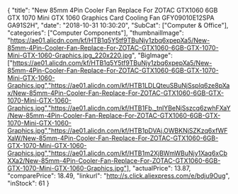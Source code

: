 {
	"title": "New 85mm 4Pin Cooler Fan Replace For ZOTAC GTX1060 6GB GTX 1070 Mini GTX 1060 Graphics Card Cooling Fan GFY09010E12SPA GA91S2H",
	"date": "2018-10-31 10:30:20",
	"SubCat": ["Computer & Office"],
	"categories": ["Computer Components"],
	"thumbnailImage": "https://ae01.alicdn.com/kf/HTB1q5Y5tf9TBuNjy1zbq6xpepXa5/New-85mm-4Pin-Cooler-Fan-Replace-For-ZOTAC-GTX1060-6GB-GTX-1070-Mini-GTX-1060-Graphics.jpg_220x220.jpg",
	"BigImage": ["https://ae01.alicdn.com/kf/HTB1q5Y5tf9TBuNjy1zbq6xpepXa5/New-85mm-4Pin-Cooler-Fan-Replace-For-ZOTAC-GTX1060-6GB-GTX-1070-Mini-GTX-1060-Graphics.jpg","https://ae01.alicdn.com/kf/HTB1LDLQteuSBuNjSsplq6ze8pXax/New-85mm-4Pin-Cooler-Fan-Replace-For-ZOTAC-GTX1060-6GB-GTX-1070-Mini-GTX-1060-Graphics.jpg","https://ae01.alicdn.com/kf/HTB1Fb._tnlYBeNjSszcq6zwhFXaY/New-85mm-4Pin-Cooler-Fan-Replace-For-ZOTAC-GTX1060-6GB-GTX-1070-Mini-GTX-1060-Graphics.jpg","https://ae01.alicdn.com/kf/HTB1pDVAj.OWBKNjSZKzq6xfWFXaW/New-85mm-4Pin-Cooler-Fan-Replace-For-ZOTAC-GTX1060-6GB-GTX-1070-Mini-GTX-1060-Graphics.jpg","https://ae01.alicdn.com/kf/HTB1m2XjBWmWBuNjy1Xaq6xCbXXa2/New-85mm-4Pin-Cooler-Fan-Replace-For-ZOTAC-GTX1060-6GB-GTX-1070-Mini-GTX-1060-Graphics.jpg"],
	"actualPrice": 13.87,
	"comparePrice": 18.49,
	"linkurl": "http://s.click.aliexpress.com/e/bdju9Oug",
	"inStock": 61
}
